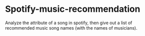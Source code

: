 # Spotify-music-recommendation
Analyze the attribute of a song in spotify, then give out a list of recommended music song names (with the names of musicians).
